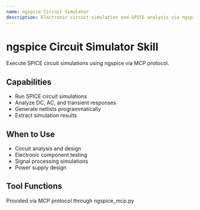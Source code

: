 ```yaml
---
name: ngspice Circuit Simulator
description: Electronic circuit simulation and SPICE analysis via ngspice MCP tool
---
```


# ngspice Circuit Simulator Skill

Execute SPICE circuit simulations using ngspice via MCP protocol.

## Capabilities

- Run SPICE circuit simulations
- Analyze DC, AC, and transient responses
- Generate netlists programmatically
- Extract simulation results

## When to Use

- Circuit analysis and design
- Electronic component testing
- Signal processing simulations
- Power supply design

## Tool Functions

Provided via MCP protocol through ngspice_mcp.py
